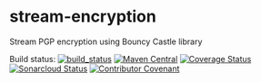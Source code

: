 # stream-encryption
Stream PGP encryption using Bouncy Castle library



Build status: [![build_status](https://travis-ci.org/elkanuco/stream-encryption.svg?branch=master)](https://travis-ci.org/elkanuco/stream-encryption)
[![Maven Central](https://img.shields.io/maven-central/v/com.github.elkanuco/stream-encryption.svg?label=Maven%20Central)](https://search.maven.org/search?q=g:%22com.github.elkanuco%22%20AND%20a:%22stream-encryption%22)
[![Coverage Status](https://coveralls.io/repos/github/elkanuco/stream-encryption/badge.svg?branch=master&service=github)](https://coveralls.io/github/elkanuco/stream-encryption?branch=master&service=github)
[![Sonarcloud Status](https://sonarcloud.io/api/project_badges/measure?project=com.github.elkanuco:stream-encryption&metric=alert_status)](https://sonarcloud.io/dashboard?id=com.github.elkanuco:stream-encryption)
[![Contributor Covenant](https://img.shields.io/badge/Contributor%20Covenant-v2.0%20adopted-ff69b4.svg)](code_of_conduct.md)